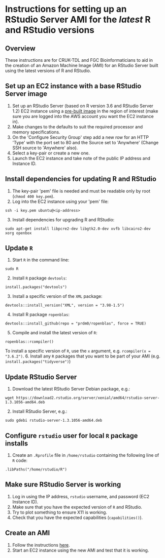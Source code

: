 # Instructions for setting up an RStudio Server AMI for the *latest* R and RStudio versions

## Overview

These instructions are for CRUK-TDL and FGC Bioinformaticians to aid in the creation of an Amazon Machine Image (AMI) for an RStudio Server built using the latest versions of R and RStudio.

## Set up an EC2 instance with a base RStudio Server image

1. Set up an RStudio Server (based on R version 3.6 and RStudio Server 1.2) EC2 instance using a [pre-built image](https://www.louisaslett.com/RStudio_AMI/) in the region of interest (make sure you are logged into the AWS account you want the EC2 instance in).
2. Make changes to the defaults to suit the required processor and memory specifications.
3. On the 'Configure Security Group' step add a new row for an HTTP 'Type' with the port set to 80 and the Source set to 'Anywhere' (Change SSH source to 'Anywhere' also).
4. Select a key-pair or create a new one.
5. Launch the EC2 instance and take note of the public IP address and Instance ID.


## Install dependencies for updating R and RStudio

1. The key-pair 'pem' file is needed and must be readable only by root (`chmod 400 key.pem`).
2. Log into the EC2 instance using your 'pem' file:
```
ssh -i key.pem ubuntu@<ip-address>
```
3. Install dependencies for upgrading R and RStudio:
```
sudo apt-get install libpcre2-dev libgtk2.0-dev xvfb libcairo2-dev xorg openbox
```

## Update `R`

1. Start `R` in the command line:
```
sudo R
```
2. Install `R` package `devtools`:
```
install.packages("devtools")
```
3. Install a specific version of the `XML` package:
```
devtools::install_version("XML", version = "3.98-1.5")
```
4. Install R package `ropenblas`:
```
devtools::install_github(repo = "prdm0/ropenblas", force = TRUE)
```
5. Compile and install the latest version of `R`:
```
ropenblas::rcompiler()
```
To install a specific version of `R`, use the `x` argument, e.g. `rcompiler(x = "3.6.2")`.
6. Install any `R` packages that you want to be part of your AMI (e.g. `install.packages("tidyverse")`)

## Update RStudio Server

1. Download the latest RStudio Server Debian package, e.g.:
```
wget https://download2.rstudio.org/server/xenial/amd64/rstudio-server-1.3.1056-amd64.deb
```
2. Install RStudio Server, e.g.:
```
sudo gdebi rstudio-server-1.3.1056-amd64.deb
```

## Configure `rstudio` user for local `R` package installs

1. Create an `.Rprofile` file in `/home/rstudio` containing the following line of `R` code:
```
.libPaths("/home/rstudio/R")
```

## Make sure RStudio Server is working

1. Log in using the IP address, `rstudio` username, and password (EC2 Instance ID).
2. Make sure that you have the expected version of `R` and RStudio.
3. Try to plot something to ensure X11 is working.
4. Check that you have the expected capabilities (`capabilities()`).

## Create an AMI

1. Follow the instructions [here](https://docs.aws.amazon.com/toolkit-for-visual-studio/latest/user-guide/tkv-create-ami-from-instance.html).
2. Start an EC2 instance using the new AMI and test that it is working.

